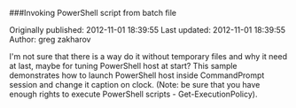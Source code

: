 ###Invoking PowerShell script from batch file

Originally published: 2012-11-01 18:39:55
Last updated: 2012-11-01 18:39:55
Author: greg zakharov

I'm not sure that there is a way do it without temporary files and why it need at last, maybe for tuning PowerShell host at start? This sample demonstrates how to launch PowerShell host inside CommandPrompt session and change it caption on clock. (Note: be sure that you have enough rights to execute PowerShell scripts - Get-ExecutionPolicy).